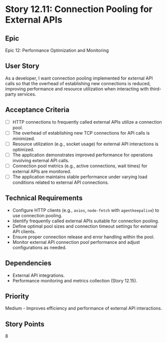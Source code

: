 # Story 12.11: Connection Pooling for External APIs

## Epic

Epic 12: Performance Optimization and Monitoring

## User Story

As a developer, I want connection pooling implemented for external API calls so that the overhead of establishing new connections is reduced, improving performance and resource utilization when interacting with third-party services.

## Acceptance Criteria

- [ ] HTTP connections to frequently called external APIs utilize a connection pool.
- [ ] The overhead of establishing new TCP connections for API calls is minimized.
- [ ] Resource utilization (e.g., socket usage) for external API interactions is optimized.
- [ ] The application demonstrates improved performance for operations involving external API calls.
- [ ] Connection pool metrics (e.g., active connections, wait times) for external APIs are monitored.
- [ ] The application maintains stable performance under varying load conditions related to external API connections.

## Technical Requirements

- Configure HTTP clients (e.g., `axios`, `node-fetch` with `agentkeepalive`) to use connection pooling.
- Identify frequently called external APIs suitable for connection pooling.
- Define optimal pool sizes and connection timeout settings for external API clients.
- Ensure proper connection release and error handling within the pool.
- Monitor external API connection pool performance and adjust configurations as needed.

## Dependencies

- External API integrations.
- Performance monitoring and metrics collection (Story 12.15).

## Priority

Medium - Improves efficiency and performance of external API interactions.

## Story Points

8

